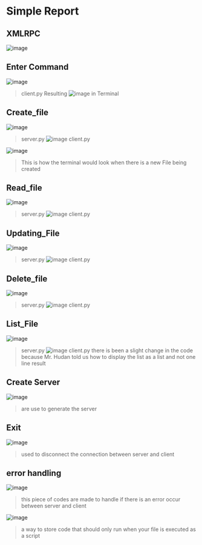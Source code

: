 # Simple Report
## XMLRPC
![image](https://github.com/Erlangga28/FinalAssignment-NetworkProgramming/assets/81525850/9f8b6408-e654-4211-8987-44b0bddc7323)

## Enter Command
![image](https://github.com/Erlangga28/FinalAssignment-NetworkProgramming/assets/81525850/2f550b75-b5e6-4717-8e8c-8aab78964fad)
> client.py
> Resulting
![image](https://github.com/Erlangga28/FinalAssignment-NetworkProgramming/assets/81525850/065db4fd-48c0-43d1-906d-6118d5083a22)
> in Terminal

## Create_file
![image](https://github.com/Erlangga28/FinalAssignment-NetworkProgramming/assets/81525850/1833ffb0-aed0-4d2e-b5c6-17731e1a64c7)
> server.py
![image](https://github.com/Erlangga28/FinalAssignment-NetworkProgramming/assets/81525850/76ab6fad-81d2-4f08-ba2c-e23873ed3192)
> client.py

![image](https://github.com/Erlangga28/FinalAssignment-NetworkProgramming/assets/81525850/9197f98a-7bed-4d94-9b42-174fe89eb5c5)
> This is how the terminal would look when there is a new File being created


## Read_file
![image](https://github.com/Erlangga28/FinalAssignment-NetworkProgramming/assets/81525850/302196fa-32cc-4473-941f-0d0252eb92a4)
> server.py
![image](https://github.com/Erlangga28/FinalAssignment-NetworkProgramming/assets/81525850/9f51d38e-bc4c-46b4-bf35-c6c77bcca192)
> client.py

## Updating_File
![image](https://github.com/Erlangga28/FinalAssignment-NetworkProgramming/assets/81525850/d848e4e3-404c-473c-8bbc-4d8e1f009ad7)
> server.py
![image](https://github.com/Erlangga28/FinalAssignment-NetworkProgramming/assets/81525850/fa465ade-5c84-4de7-bfed-cf5f98b54559)
> client.py

## Delete_file
![image](https://github.com/Erlangga28/FinalAssignment-NetworkProgramming/assets/81525850/23700bf2-3d64-40e1-bb40-42c5d9991854)
> server.py
![image](https://github.com/Erlangga28/FinalAssignment-NetworkProgramming/assets/81525850/c3bd8a9a-b04d-4384-b141-3e121f69d323)
> client.py

## List_File
![image](https://github.com/Erlangga28/FinalAssignment-NetworkProgramming/assets/81525850/4b36d9d3-7933-4890-9e1c-59859b8da0ac)
> server.py
![image](https://github.com/Erlangga28/FinalAssignment-NetworkProgramming/assets/81525850/d448d11f-1ee6-4834-b18a-edd5537b8364)
> client.py
> there is been a slight change in the code because Mr. Hudan told us how to display the list as a list and not one line result

## Create Server
![image](https://github.com/Erlangga28/FinalAssignment-NetworkProgramming/assets/81525850/1748672c-90f6-43a2-bffc-252e38f8e82e)
> are use to generate the server
## Exit
![image](https://github.com/Erlangga28/FinalAssignment-NetworkProgramming/assets/81525850/75a8971d-bcaa-4487-830f-72ab19308acc)
> used to disconnect the connection between server and client

## error handling
![image](https://github.com/Erlangga28/FinalAssignment-NetworkProgramming/assets/81525850/ab06b8be-7a8c-4186-a58b-a95f069641b8)
> this piece of codes are made to handle if there is an error occur between server and client


![image](https://github.com/Erlangga28/FinalAssignment-NetworkProgramming/assets/81525850/7db6db67-25d5-4126-8334-fd1a06fbed50)
> a way to store code that should only run when your file is executed as a script









